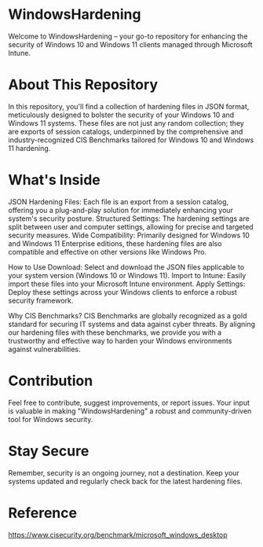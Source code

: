 # WindowsHardening

Welcome to WindowsHardening – your go-to repository for enhancing the security of Windows 10 and Windows 11 clients managed through Microsoft Intune.

# About This Repository
In this repository, you'll find a collection of hardening files in JSON format, meticulously designed to bolster the security of your Windows 10 and Windows 11 systems. These files are not just any random collection; they are exports of session catalogs, underpinned by the comprehensive and industry-recognized CIS Benchmarks tailored for Windows 10 and Windows 11 hardening.

# What's Inside
JSON Hardening Files: Each file is an export from a session catalog, offering you a plug-and-play solution for immediately enhancing your system's security posture.
Structured Settings: The hardening settings are split between user and computer settings, allowing for precise and targeted security measures.
Wide Compatibility: Primarily designed for Windows 10 and Windows 11 Enterprise editions, these hardening files are also compatible and effective on other versions like Windows Pro.

How to Use
Download: Select and download the JSON files applicable to your system version (Windows 10 or Windows 11).
Import to Intune: Easily import these files into your Microsoft Intune environment.
Apply Settings: Deploy these settings across your Windows clients to enforce a robust security framework.

Why CIS Benchmarks?
CIS Benchmarks are globally recognized as a gold standard for securing IT systems and data against cyber threats. By aligning our hardening files with these benchmarks, we provide you with a trustworthy and effective way to harden your Windows environments against vulnerabilities.

# Contribution
Feel free to contribute, suggest improvements, or report issues. Your input is valuable in making "WindowsHardening" a robust and community-driven tool for Windows security.

# Stay Secure
Remember, security is an ongoing journey, not a destination. Keep your systems updated and regularly check back for the latest hardening files.

# Reference
https://www.cisecurity.org/benchmark/microsoft_windows_desktop
